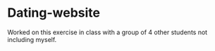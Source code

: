 # Dating-website
Worked on this exercise in class with a group of 4 other students not including myself.

